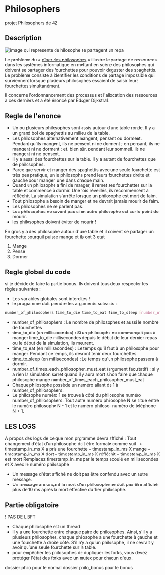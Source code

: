 # Philosophers

projet Philosophers de 42

## Description

![image qui represente de hilosophe se partagent un repa](https://upload.wikimedia.org/wikipedia/commons/thumb/7/7b/An_illustration_of_the_dining_philosophers_problem.png/220px-An_illustration_of_the_dining_philosophers_problem.png)

Le problème du « [dîner des philosophes](https://fr.wikipedia.org/wiki/D%C3%AEner_des_philosophes) » illustre le partage de ressources dans les systèmes informatique en mettant en scène des philosophes qui doivent se partager des fourchettes pour pouvoir déguster des spaghettis.
Le problème consiste à identifier les conditions de partage impossible qui surviennent lorsque plusieurs philosophes essaient de saisir leurs fourchettes simultanément.

Il concerne l'ordonnancement des processus et l'allocation des ressources à ces derniers et a été énoncé par Edsger Dijkstra1. 

## Regle de l'enonce

- Un ou plusieurs philosophes sont assis autour d'une table ronde.
Il y a un grand bol de spaghettis au milieu de la table.
- Les philosophes alternativement mangent, pensent ou dorment.
Pendant qu’ils mangent, ils ne pensent ni ne dorment ;
en pensant, ils ne mangent ni ne dorment ;
et, bien sûr, pendant leur sommeil, ils ne mangent ni ne pensent.
- Il y a aussi des fourchettes sur la table. Il y a autant de fourchettes que de philosophes.
- Parce que servir et manger des spaghettis avec une seule fourchette est très peu pratique, un
le philosophe prend leurs fourchettes droite et gauche pour manger, une dans chaque main.
- Quand un philosophe a fini de manger, il remet ses fourchettes sur la table et
commence à dormir. Une fois réveillés, ils recommencent à réfléchir. La simulation s'arrête lorsque
un philosophe est mort de faim.
- Tout philosophe a besoin de manger et ne devrait jamais mourir de faim.
- Les philosophes ne se parlent pas.
- Les philosophes ne savent pas si un autre philosophe est sur le point de mourir.
- les philosophes doivent éviter de mourir !

En gros y a des philosophe autour d'une table et il doivent se partager un fourchette pourquil puisse mange et ils ont 3 etat
1. Mange
2. Pense
3. Dormen

## Regle global du code

si je décide de faire la partie bonus. Ils doivent tous deux respecter les règles suivantes :
- Les variables globales sont interdites !
- le programme doit prendre les arguments suivants :
```bash
number_of_philosophers time_to_die time_to_eat time_to_sleep [number_of_times_each_philosopher_must_eat]
```
  - number_of_philosophers : Le nombre de philosophes et aussi le nombre
de fourchettes
  - time_to_die (en millisecondes) : Si un philosophe ne commençait pas à manger time_to_die
millisecondes depuis le début de leur dernier repas ou le début de la simulation, ils meurent.
  - time_to_eat (en millisecondes) : Le temps qu'il faut à un philosophe pour manger.
Pendant ce temps, ils devront tenir deux fourchettes
  - time_to_sleep (en millisecondes) : Le temps qu'un philosophe passera à dormir.
  - number_of_times_each_philosopher_must_eat (argument facultatif) : si y a rien la simulation sarret quand il y aura mort sinon faire que chaque philosophe mange number_of_times_each_philosopher_must_eat
- Chaque philosophe possède un numéro allant de 1 à number_of_philosophers.
- Le philosophe numéro 1 se trouve à côté du philosophe numéro number_of_philosophers.
Tout autre numéro philosophe N se situe entre le numéro philosophe N - 1 et le numéro philoso-
numéro de téléphone N + 1.

## LES LOGS

A propos des logs de ce que mon prgramme devra affiché : 
Tout changement d’état d’un philosophe doit être formaté comme suit :
  ◦ timestamp_in_ms X a pris une fourchette
  ◦ timestamp_in_ms X mange
  ◦ timestamp_in_ms X dort
  ◦ timestamp_in_ms X réfléchit
  ◦ timestamp_in_ms X est mort
Remplacez timestamp_in_ms par le temps ecoulé en millisecondes
et X avec le numéro philosophe

- Un message d'état affiché ne doit pas être confondu avec un autre message.
- Un message annonçant la mort d'un philosophe ne doit pas être affiché plus de 10 ms
après la mort effective du 1ier philosophe.

## Partie obligatoire

! PAS DE LIBFT

- Chaque philosophe est un thread
- Il y a une fourchette entre chaque paire de philosophes. Ainsi, s'il y a plusieurs
philosophes, chaque philosophe a une fourchette à gauche et une fourchette à droite
côté. S’il n’y a qu’un philosophe, il ne devrait y avoir qu’une seule fourchette sur la table.
- pour empêcher les philosophes de dupliquer les forks, vous devez protéger l'état des forks
avec un mutex pour chacun d'eux.

dossier philo pour le normal 
dossier philo_bonus pour le bonus
